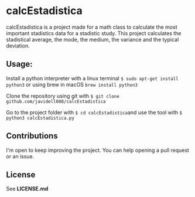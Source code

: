 # calcEstadistica
calcEstadistica is a project made for a math class to calculate the most important stadistics data for a stadistic study. This project calculates the stadistical
average, the mode, the medium, the variance and the typical deviation.

## Usage:

Install a python interpreter with a linux terminal `` $ sudo apt-get install python3 `` or using brew in macOS `` brew install python3 `` 

Clone the repository using git with ``$ git clone github.com/javidell008/calcEstadistica ``

Go to the project folder with ``$ cd calcEstadistica``and use the tool with ``$ python3 calcEstadistica.py ``

## Contributions
I'm open to keep improving the project. You can help opening a pull request or an issue.

## License
See **LICENSE.md**
